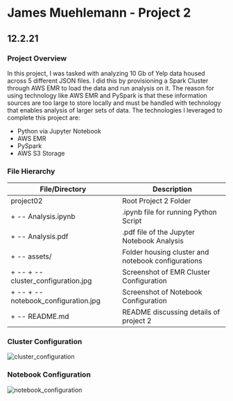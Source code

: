 # James Muehlemann - Project 2 
## 12.2.21
### Project Overview
In this project, I was tasked with analyzing 10 Gb of Yelp data housed across 5 different JSON files. I did this by provisioning a Spark Cluster through AWS EMR to load the data and run analysis on it. The reason for using technology like AWS EMR and PySpark is that these information sources are too large to store locally and must be handled with technology that enables analysis of larger sets of data. The technologies I leveraged to complete this project are:
- Python via Jupyter Notebook
- AWS EMR
- PySpark
- AWS S3 Storage

### File Hierarchy
| File/Directory | Description |
| ------ | ------ |
| project02  | Root Project 2 Folder |
|+ -- Analysis.ipynb | .ipynb file for running Python Script |
| + -- Analysis.pdf | .pdf file of the Jupyter Notebook Analysis |
| + --  assets/ | Folder housing cluster and notebook configurations |
| + --  + -- cluster_configuration.jpg | Screenshot of EMR Cluster Configuration |
| + --  + -- notebook_configuration.jpg | Screenshot of Notebook Configuration|
| + --  README.md | README discussing details of project 2 |

### Cluster Configuration
![cluster_configuration](assets/cluster_configuration.jpg)

### Notebook Configuration
![notebook_configuration](assets/notebook_configuration.jpg)
